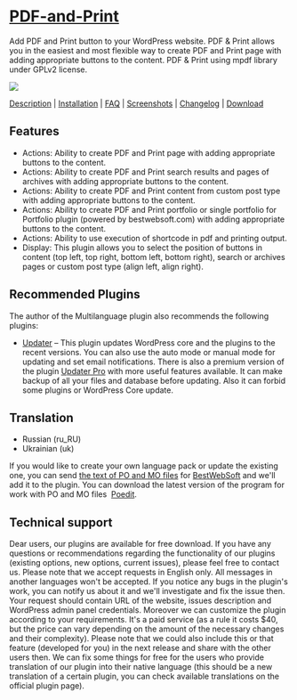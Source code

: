 <a href="http://bestwebsoft.com/plugin/pdf-print/" target=_blank>PDF-and-Print</a>
=============

Add PDF and Print button to your WordPress website.
PDF & Print allows you in the easiest and most flexible way to create PDF and Print page with adding appropriate buttons to the content. PDF & Print using mpdf library under GPLv2 license. 

<img src="http://bestwebsoft.com/wp-content/uploads/2013/10/pdf-and-print.jpg" />

<a href="http://bestwebsoft.com/products/pdf-print/description" target=_blank>Description</a> | 
<a href="http://bestwebsoft.com/products/pdf-print/installation" target=_blank>Installation</a> | 
<a href="http://bestwebsoft.com/products/pdf-print/faq" target=_blank>FAQ</a> | 
<a href="http://bestwebsoft.com/products/pdf-print/screenshots" target=_blank>Screenshots</a> | 
<a href="http://bestwebsoft.com/products/pdf-print/changelog" target=_blank>Changelog</a> | 
<a href="http://bestwebsoft.com/products/pdf-print/download" target=_blank>Download</a>

Features
--------
* Actions: Ability to create PDF and Print page with adding appropriate buttons to the content.
* Actions: Ability to create PDF and Print search results and pages of archives with adding appropriate buttons to the content.
* Actions: Ability to create PDF and Print content from custom post type with adding appropriate buttons to the content.
* Actions: Ability to create PDF and Print portfolio or single portfolio for Portfolio plugin (powered by bestwebsoft.com) with adding appropriate buttons to the content.
* Actions: Ability to use execution of shortcode in pdf and printing output.
* Display: This plugin allows you to select the position of buttons in content (top left, top right, bottom left, bottom right), search or archives pages or custom post type (align left, align right).

Recommended Plugins
--------------------------
The author of the Multilanguage plugin also recommends the following plugins:
* <a href="http://bestwebsoft.com/products/updater/">Updater</a> – This plugin updates WordPress core and the plugins to the recent versions. You can also use the auto mode or manual mode for updating and set email notifications.
There is also a premium version of the plugin <a href="http://bestwebsoft.com/products/updater/">Updater Pro</a> with more useful features available. It can make backup of all your files and database before updating. Also it can forbid some plugins or WordPress Core update.

Translation
--------------------------
* Russian (ru_RU)
* Ukrainian (uk)

If you would like to create your own language pack or update the existing one, you can send <a href="http://codex.wordpress.org/Translating_WordPress" target="_blank">the text of PO and MO files</a> for <a href="http://support.bestwebsoft.com" target="_blank">BestWebSoft</a> and we'll add it to the plugin. You can download the latest version of the program for work with PO and MO files  <a href="http://www.poedit.net/download.php" target="_blank">Poedit</a>.

Technical support
---------
Dear users, our plugins are available for free download. If you have any questions or recommendations regarding the functionality of our plugins (existing options, new options, current issues), please feel free to contact us. Please note that we accept requests in English only. All messages in another languages won't be accepted. If you notice any bugs in the plugin's work, you can notify us about it and we'll investigate and fix the issue then. Your request should contain URL of the website, issues description and WordPress admin panel credentials. Moreover we can customize the plugin according to your requirements. It's a paid service (as a rule it costs $40, but the price can vary depending on the amount of the necessary changes and their complexity). Please note that we could also include this or that feature (developed for you) in the next release and share with the other users then. We can fix some things for free for the users who provide translation of our plugin into their native language (this should be a new translation of a certain plugin, you can check available translations on the official plugin page).
